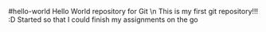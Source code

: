 #hello-world
Hello World repository for Git
\n
This is my first git repository!!! :D
Started so that I could finish my assignments on the go
